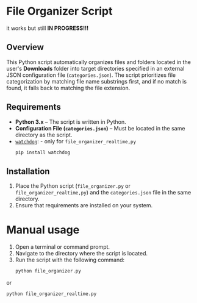 # File Organizer Script

it works but still **IN PROGRESS!!!**

## Overview
This Python script automatically organizes files and folders located in the user's **Downloads** folder into target directories specified in an external JSON configuration file (`categories.json`). The script prioritizes file categorization by matching file name substrings first, and if no match is found, it falls back to matching the file extension.

## Requirements
- **Python 3.x** – The script is written in Python.
- **Configuration File (`categories.json`)** – Must be located in the same directory as the script.
- [`watchdog`](https://pypi.org/project/watchdog/): - only for `file_organizer_realtime,py`
  ```bash
  pip install watchdog

## Installation
1. Place the Python script (`file_organizer.py` or `file_organizer_realtime,py`) and the `categories.json` file in the same directory.
2. Ensure that requirements are installed on your system.


# Manual usage
1. Open a terminal or command prompt.
2. Navigate to the directory where the script is located.
3. Run the script with the following command:
   ```bash
   python file_organizer.py
or
   ```bash
   python file_organizer_realtime.py